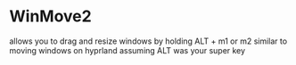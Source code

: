 # WinMove2

allows you to drag and resize windows by holding ALT + m1 or m2 similar to moving windows on hyprland assuming ALT was your super key

